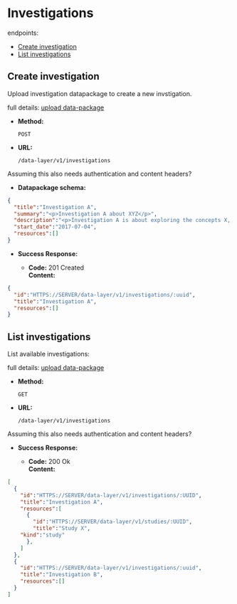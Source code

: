 # Investigations

endpoints:

* [Create investigation](#create-investigation)
* [List investigations](#list-investigations)

## Create investigation
Upload investigation datapackage to create a new invstigation.

full details: [upload data-package](data-layer/api.md##upload-datapackage)

* **Method:**

	`POST`

* **URL:**

  `/data-layer/v1/investigations`

Assuming this also needs authentication and content headers?

* **Datapackage schema:**

```json
{
  "title":"Investigation A",
  "summary":"<p>Investigation A about XYZ</p>",
  "description":"<p>Investigation A is about exploring the concepts X, Y and Z</p>",
  "start_date":"2017-07-04",
  "resources":[]
}
```

* **Success Response:**

  * **Code:** 201 Created  
    **Content:** 

```json
{
  "id":"HTTPS://SERVER/data-layer/v1/investigations/:uuid",
  "title":"Investigation A",
  "resources":[]
}
```

## List investigations
List available investigations:

full details: [upload data-package](data-layer/api.md##list-datapackages)

* **Method:**

	`GET`

* **URL:**

  `/data-layer/v1/investigations`
  
  
 Assuming this also needs authentication and content headers?

* **Success Response:**

  * **Code:** 200 Ok  
    **Content:** 

```json
[
  {
    "id":"HTTPS://SERVER/data-layer/v1/investigations/:UUID",
    "title":"Investigation A",
    "resources":[
      {
        "id":"HTTPS://SERVER/data-layer/v1/studies/:UUID",
        "title":"Study X",
	"kind":"study"
      },
    ]
  },
  {
    "id":"HTTPS://SERVER/data-layer/v1/investigations/:uuid",
    "title":"Investigation B",
    "resources":[]
  }
]
```
